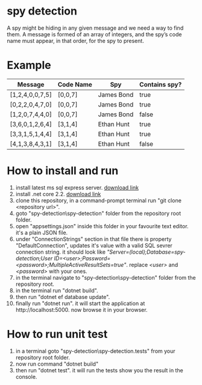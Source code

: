 # spy detection



A spy might be hiding in any given message and we need a way to find them.
A message is formed of an array of integers, and the spy’s code name must appear, in that
order, for the spy to present.

# Example

|Message | Code Name | Spy | Contains spy? |
-------- | --------- | --- | ------------- |
| [1,2,4,0,0,7,5] | [0,0,7] | James Bond | true |
| [0,2,2,0,4,7,0] | [0,0,7] | James Bond | true |
| [1,2,0,7,4,4,0] | [0,0,7] | James Bond | false |
| [3,6,0,1,2,6,4] | [3,1,4] | Ethan Hunt | true |
| [3,3,1,5,1,4,4] | [3,1,4] | Ethan Hunt | true |
| [4,1,3,8,4,3,1] | [3,1,4] | Ethan Hunt | false |

# How to install and run

1. install latest ms sql express server. [download link](https://www.microsoft.com/en-us/download/details.aspx?id=55994)
2. install .net core 2.2. [download link](https://dotnet.microsoft.com/download)
3. clone this repository, in a command-prompt terminal run "git clone &lt;repository url&gt;".
4. goto "spy-detection\spy-detection" folder from the repository root folder.
5. open "appsettings.json" inside this folder in your favourite text editor. it's a plain JSON file.
6. under "ConnectionStrings" section in that file there is property "DefaultConnection", updates it's value with a valid SQL sevrer connection string. it should look like *"Server=(local);Database=spy-detection;User ID=&lt;user&gt;;Password=&lt;password&gt;;MultipleActiveResultSets=true"*. replace *&lt;user&gt;* and *&lt;password&gt;* with your ones.
4. in the terminal navigate to "spy-detection\spy-detection" folder from the repository root.
5. in the terminal run "dotnet build".
6. then run "dotnet ef database update".
7. finally run "dotnet run". it will start the application at http://localhost:5000. now browse it in your browser.
  

# How to run unit test
1. in a terminal goto "spy-detection\spy-detection.tests" from your repository root folder.
2. now run command "dotnet build"
3. then run "dotnet test". it will run the tests show you the result in the console.
